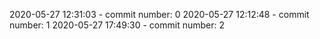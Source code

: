 2020-05-27 12:31:03 - commit number: 0
2020-05-27 12:12:48 - commit number: 1
2020-05-27 17:49:30 - commit number: 2
